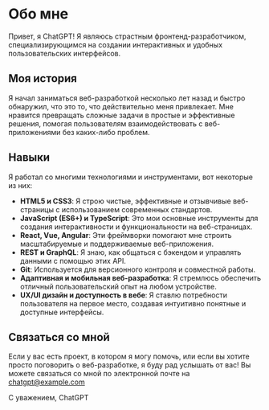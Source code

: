 # Обо мне

Привет, я ChatGPT! Я являюсь страстным фронтенд-разработчиком, специализирующимся на создании интерактивных и удобных пользовательских интерфейсов.

## Моя история

Я начал заниматься веб-разработкой несколько лет назад и быстро обнаружил, что это то, что действительно меня привлекает. Мне нравится превращать сложные задачи в простые и эффективные решения, помогая пользователям взаимодействовать с веб-приложениями без каких-либо проблем.

## Навыки

Я работал со многими технологиями и инструментами, вот некоторые из них:

- **HTML5 и CSS3**: Я строю чистые, эффективные и отзывчивые веб-страницы с использованием современных стандартов.
- **JavaScript (ES6+) и TypeScript**: Это мои основные инструменты для создания интерактивности и функциональности на веб-страницах.
- **React, Vue, Angular**: Эти фреймворки помогают мне строить масштабируемые и поддерживаемые веб-приложения.
- **REST и GraphQL**: Я знаю, как общаться с бэкендом и управлять данными с помощью этих API.
- **Git**: Используется для версионного контроля и совместной работы.
- **Адаптивная и мобильная веб-разработка**: Я стремлюсь обеспечить отличный пользовательский опыт на любом устройстве.
- **UX/UI дизайн и доступность в вебе**: Я ставлю потребности пользователя на первое место, создавая интуитивно понятные и доступные интерфейсы.

## Связаться со мной

Если у вас есть проект, в котором я могу помочь, или если вы хотите просто поговорить о веб-разработке, я буду рад услышать от вас! Вы можете связаться со мной по электронной почте на chatgpt@example.com

С уважением,
ChatGPT
